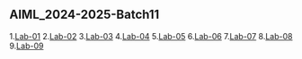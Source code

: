 ## AIML_2024-2025-Batch11
1.[Lab-01](https://github.com/sumayyatas11/AIML_2024-2025-Batch11-/blob/main/Lab_1_(2).ipynb)
2.[Lab-02](https://github.com/sumayyatas11/AIML_2024-2025-Batch11-/blob/main/Lab02_AIML_(1).ipynb)
3.[Lab-03](https://github.com/sumayyatas11/AIML_2024-2025-Batch11-/blob/main/Lab03_AIML_(3).ipynb)
4.[Lab-04](https://github.com/sumayyatas11/AIML_2024-2025-Batch11-/blob/main/Lab04_AIML_(1).ipynb)
5.[Lab-05](https://github.com/sumayyatas11/AIML_2024-2025-Batch11-/blob/main/Lab05_AIML.ipynb)
6.[Lab-06](https://github.com/sumayyatas11/AIML_2024-2025-Batch11-/blob/main/Lab_06.ipynb)
7.[Lab-07](https://github.com/sumayyatas11/AIML_2024-2025-Batch11-/blob/main/Lab07.ipynb)
8.[Lab-08](https://github.com/sumayyatas11/AIML_2024-2025-Batch11-/blob/main/Lab_1_(2).ipynb)
9.[Lab-09](https://github.com/sumayyatas11/AIML_2024-2025-Batch11-/blob/main/Lab_1_(2).ipynb)

